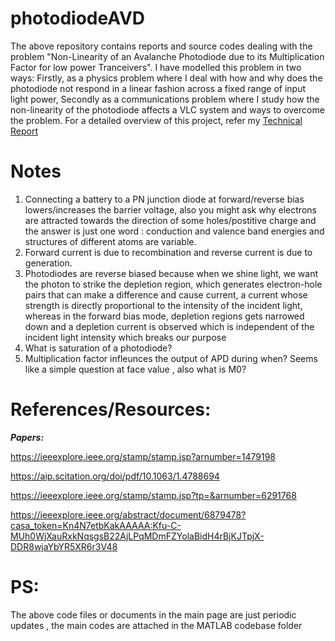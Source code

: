 # photodiodeAVD
The above repository contains reports and source codes dealing with the problem  "Non-Linearity of an Avalanche Photodiode due to its Multiplication Factor for low power Tranceivers". I have modelled this problem in two ways: Firstly, as a physics problem where I deal with how and why does the photodiode not respond in a linear fashion across a fixed range of input light power, Secondly as a communications problem where I study how the non-linearity of the photodiode affects a VLC system and ways to overcome the problem. For a detailed overview of this project, refer my [Technical Report](https://drive.google.com/file/d/1v-5VeTTgFWCAVjvYLoQUyhDLK4SJKGb5/view?usp=sharing)



# Notes
1. Connecting a battery to a PN junction diode at forward/reverse bias lowers/increases the barrier voltage, also you might ask why electrons are attracted towards the direction of some holes/postitive charge and the answer is just one word : conduction and valence band energies and structures of different atoms are variable.
2. Forward current is due to recombination and reverse current is due to generation. 
3. Photodiodes are reverse biased because when we shine light, we want the photon to strike the depletion region, which generates electron-hole pairs that can make a difference and cause current, a current whose strength is directly proportional to the intensity of the incident light, whereas in the forward bias mode, depletion regions gets narrowed down and a depletion current is observed which is independent of the incident light intensity which breaks our purpose
4. What is saturation of a photodiode?
5. Multiplication factor infleunces the output of APD during when? Seems like a simple question at face value , also what is M0?

# **References/Resources:** 

 ***Papers:***

https://ieeexplore.ieee.org/stamp/stamp.jsp?arnumber=1479198

https://aip.scitation.org/doi/pdf/10.1063/1.4788694

https://ieeexplore.ieee.org/stamp/stamp.jsp?tp=&arnumber=6291768

https://ieeexplore.ieee.org/abstract/document/6879478?casa_token=Kn4N7etbKakAAAAA:Kfu-C-MUh0WjXauRxkNqsgsB22AjLPqMDmFZYolaBidH4rBjKJTpjX-DDR8wjaYbYR5XR6r3V48


# PS:
The above code files or documents in the main page are just periodic updates , the main codes are attached in the MATLAB codebase folder


